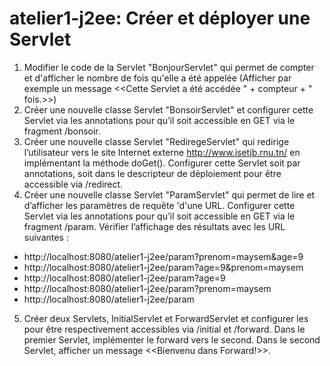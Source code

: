 # atelier1-j2ee: Créer et déployer une Servlet

1.	Modifier le code de la Servlet "BonjourServlet" qui permet de compter et d'afficher le nombre de fois qu'elle a été appelée (Afficher par exemple un message <<Cette Servlet a été accédée " + compteur + " fois.>>) 
2.	Créer une nouvelle classe Servlet "BonsoirServlet" et configurer cette Servlet via les annotations pour qu’il soit accessible en GET via le fragment /bonsoir.
3.	Créer une nouvelle classe Servlet "RediregeServlet" qui redirige l’utilisateur vers le site Internet externe http://www.isetjb.rnu.tn/ en implémentant la méthode doGet(). Configurer cette Servlet soit par annotations, soit dans le descripteur de déploiement pour être accessible via /redirect.
4.	Créer une nouvelle classe Servlet "ParamServlet" qui permet de lire et d’afficher les paramètres de requête 'd'une URL. Configurer cette Servlet via les annotations pour qu’il soit accessible en GET via le fragment /param. Vérifier l’affichage des résultats avec les URL suivantes :
- http://localhost:8080/atelier1-j2ee/param?prenom=maysem&age=9
- http://localhost:8080/atelier1-j2ee/param?age=9&prenom=maysem
- http://localhost:8080/atelier1-j2ee/param?age=9
- http://localhost:8080/atelier1-j2ee/param?prenom=maysem 
- http://localhost:8080/atelier1-j2ee/param
5. Créer deux Servlets, InitialServlet et ForwardServlet et configurer les pour être respectivement accessibles via /initial et /forward. Dans le premier Servlet, implémenter le forward vers le second. Dans le second Servlet, afficher un message <<Bienvenu dans Forward!>>.
